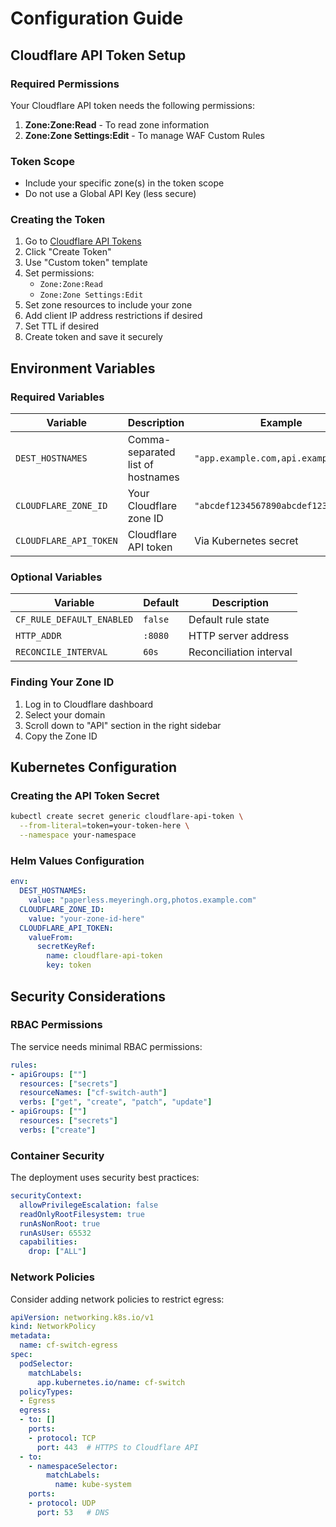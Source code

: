 # Configuration Guide

## Cloudflare API Token Setup

### Required Permissions

Your Cloudflare API token needs the following permissions:

1. **Zone:Zone:Read** - To read zone information
2. **Zone:Zone Settings:Edit** - To manage WAF Custom Rules

### Token Scope

- Include your specific zone(s) in the token scope
- Do not use a Global API Key (less secure)

### Creating the Token

1. Go to [Cloudflare API Tokens](https://dash.cloudflare.com/profile/api-tokens)
2. Click "Create Token"
3. Use "Custom token" template
4. Set permissions:
   - `Zone:Zone:Read`
   - `Zone:Zone Settings:Edit`
5. Set zone resources to include your zone
6. Add client IP address restrictions if desired
7. Set TTL if desired
8. Create token and save it securely

## Environment Variables

### Required Variables

| Variable | Description | Example |
|----------|-------------|---------|
| `DEST_HOSTNAMES` | Comma-separated list of hostnames | `"app.example.com,api.example.com"` |
| `CLOUDFLARE_ZONE_ID` | Your Cloudflare zone ID | `"abcdef1234567890abcdef1234567890"` |
| `CLOUDFLARE_API_TOKEN` | Cloudflare API token | Via Kubernetes secret |

### Optional Variables

| Variable | Default | Description |
|----------|---------|-------------|
| `CF_RULE_DEFAULT_ENABLED` | `false` | Default rule state |
| `HTTP_ADDR` | `:8080` | HTTP server address |
| `RECONCILE_INTERVAL` | `60s` | Reconciliation interval |

### Finding Your Zone ID

1. Log in to Cloudflare dashboard
2. Select your domain
3. Scroll down to "API" section in the right sidebar
4. Copy the Zone ID

## Kubernetes Configuration

### Creating the API Token Secret

```bash
kubectl create secret generic cloudflare-api-token \
  --from-literal=token=your-token-here \
  --namespace your-namespace
```

### Helm Values Configuration

```yaml
env:
  DEST_HOSTNAMES:
    value: "paperless.meyeringh.org,photos.example.com"
  CLOUDFLARE_ZONE_ID:
    value: "your-zone-id-here"
  CLOUDFLARE_API_TOKEN:
    valueFrom:
      secretKeyRef:
        name: cloudflare-api-token
        key: token
```

## Security Considerations

### RBAC Permissions

The service needs minimal RBAC permissions:

```yaml
rules:
- apiGroups: [""]
  resources: ["secrets"]
  resourceNames: ["cf-switch-auth"]
  verbs: ["get", "create", "patch", "update"]
- apiGroups: [""]
  resources: ["secrets"]
  verbs: ["create"]
```

### Container Security

The deployment uses security best practices:

```yaml
securityContext:
  allowPrivilegeEscalation: false
  readOnlyRootFilesystem: true
  runAsNonRoot: true
  runAsUser: 65532
  capabilities:
    drop: ["ALL"]
```

### Network Policies

Consider adding network policies to restrict egress:

```yaml
apiVersion: networking.k8s.io/v1
kind: NetworkPolicy
metadata:
  name: cf-switch-egress
spec:
  podSelector:
    matchLabels:
      app.kubernetes.io/name: cf-switch
  policyTypes:
  - Egress
  egress:
  - to: []
    ports:
    - protocol: TCP
      port: 443  # HTTPS to Cloudflare API
  - to:
    - namespaceSelector:
        matchLabels:
          name: kube-system
    ports:
    - protocol: UDP
      port: 53   # DNS
```
